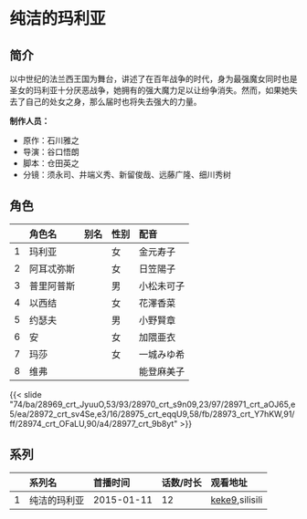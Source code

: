 # 纯洁的玛利亚


## 简介

以中世纪的法兰西王国为舞台，讲述了在百年战争的时代，身为最强魔女同时也是圣女的玛利亚十分厌恶战争，她拥有的强大魔力足以让纷争消失。然而，如果她失去了自己的处女之身，那么届时也将失去强大的力量。

**制作人员：**
- 原作：石川雅之
- 导演：谷口悟朗
- 脚本：仓田英之
- 分镜：须永司、井端义秀、新留俊哉、远藤广隆、细川秀树

## 角色

|     |   角色名   |   别名  | 性别 |  配音  |
|:--- |:------  |:----      |:---  |:--   |
| 1 | 玛利亚 |  | 女 | 金元寿子 |
| 2 | 阿耳忒弥斯 |  | 女 | 日笠陽子 |
| 3 | 普里阿普斯 |  | 男 | 小松未可子 |
| 4 | 以西结 |  | 女 | 花澤香菜 |
| 5 | 约瑟夫 |  | 男 | 小野賢章 |
| 6 | 安 |  | 女 | 加隈亜衣 |
| 7 | 玛莎 |  | 女 | 一城みゆ希 |
| 8 | 维弗 |  |  | 能登麻美子 |

{{< slide "74/ba/28969_crt_JyuuO,53/93/28970_crt_s9n09,23/97/28971_crt_aOJ65,e5/ea/28972_crt_sv4Se,e3/16/28975_crt_eqqU9,58/fb/28973_crt_Y7hKW,91/ff/28974_crt_OFaLU,90/a4/28977_crt_9b8yt" >}}

## 系列

|     |   系列名   |   首播时间  | 话数/时长  | 观看地址 |
|:---  |:------    |:----      |:---       |:---  |
| 1 | 纯洁的玛利亚 | 2015-01-11 | 12 | [keke9](https://www.keke9.app/search?k=纯洁的玛利亚),silisili  |



